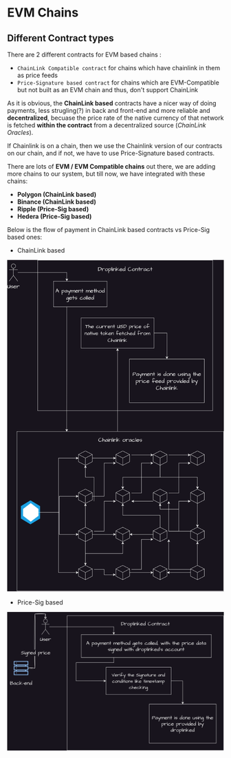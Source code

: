 # EVM Chains

## Different Contract types
There are 2 different contracts for EVM based chains : 
- `ChainLink Compatible contract` for chains which have chainlink in them as price feeds
- `Price-Signature based contract` for chains which are EVM-Compatible but not built as an EVM chain and thus, don't support ChainLink

As it is obvious, the **ChainLink based** contracts have a nicer way of doing payments, less strugling(?) in back and front-end and more reliable and **decentralized**, becuase the price rate of the native currency of that network is fetched **within the contract** from a decentralized source (_ChainLink Oracles_).

If Chainlink is on a chain, then we use the Chainlink version of our contracts on our chain, and if not, we have to use Price-Signature based contracts.

There are lots of **EVM / EVM Compatible chains** out there, we are adding more chains to our system, but till now, we have integrated with these chains:
- **Polygon (ChainLink based)**
- **Binance (ChainLink based)**
- **Ripple (Price-Sig based)**
- **Hedera (Price-Sig based)**

Below is the flow of payment in ChainLink based contracts vs Price-Sig based ones:

- ChainLink based

![chainlinkBased](./ChainLinkComp.png)

- Price-Sig based

![priceSigBased](./PriceSigBased.png)